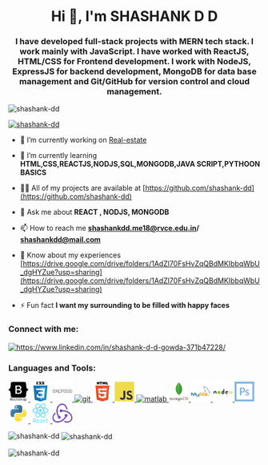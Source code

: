 <h1 align="center">Hi 👋, I'm SHASHANK D D</h1>
<h3 align="center">I have developed full-stack projects with MERN tech stack. I work mainly with JavaScript. I have worked with ReactJS, HTML/CSS for Frontend development. I work with NodeJS, ExpressJS for backend development, MongoDB for data base management and Git/GitHub for version control and cloud management.</h3>

<p align="left"> <img src="https://komarev.com/ghpvc/?username=shashank-dd&label=Profile%20views&color=0e75b6&style=flat" alt="shashank-dd" /> </p>

<p align="left"> <a href="https://github.com/ryo-ma/github-profile-trophy"><img src="https://github-profile-trophy.vercel.app/?username=shashank-dd" alt="shashank-dd" /></a> </p>

- 🔭 I’m currently working on [Real-estate](https://realestategroup18.onrender.com/)

- 🌱 I’m currently learning **HTML,CSS,REACTJS,NODJS,SQL,MONGODB,JAVA SCRIPT,PYTHOON BASICS**

- 👨‍💻 All of my projects are available at [https://github.com/shashank-dd](https://github.com/shashank-dd)

- 💬 Ask me about **REACT , NODJS, MONGODB**

- 📫 How to reach me **shashankdd.me18@rvce.edu.in/ shashankdd@mail.com**

- 📄 Know about my experiences [https://drive.google.com/drive/folders/1AdZl70FsHvZqQBdMKIbbqWbU_dgHYZue?usp=sharing](https://drive.google.com/drive/folders/1AdZl70FsHvZqQBdMKIbbqWbU_dgHYZue?usp=sharing)

- ⚡ Fun fact **I want my surrounding to be filled with happy faces**

<h3 align="left">Connect with me:</h3>
<p align="left">
<a href="https://linkedin.com/in/https://www.linkedin.com/in/shashank-d-d-gowda-371b47228/" target="blank"><img align="center" src="https://raw.githubusercontent.com/rahuldkjain/github-profile-readme-generator/master/src/images/icons/Social/linked-in-alt.svg" alt="https://www.linkedin.com/in/shashank-d-d-gowda-371b47228/" height="30" width="40" /></a>
</p>

<h3 align="left">Languages and Tools:</h3>
<p align="left"> <a href="https://getbootstrap.com" target="_blank" rel="noreferrer"> <img src="https://raw.githubusercontent.com/devicons/devicon/master/icons/bootstrap/bootstrap-plain-wordmark.svg" alt="bootstrap" width="40" height="40"/> </a> <a href="https://www.w3schools.com/css/" target="_blank" rel="noreferrer"> <img src="https://raw.githubusercontent.com/devicons/devicon/master/icons/css3/css3-original-wordmark.svg" alt="css3" width="40" height="40"/> </a> <a href="https://expressjs.com" target="_blank" rel="noreferrer"> <img src="https://raw.githubusercontent.com/devicons/devicon/master/icons/express/express-original-wordmark.svg" alt="express" width="40" height="40"/> </a> <a href="https://git-scm.com/" target="_blank" rel="noreferrer"> <img src="https://www.vectorlogo.zone/logos/git-scm/git-scm-icon.svg" alt="git" width="40" height="40"/> </a> <a href="https://www.w3.org/html/" target="_blank" rel="noreferrer"> <img src="https://raw.githubusercontent.com/devicons/devicon/master/icons/html5/html5-original-wordmark.svg" alt="html5" width="40" height="40"/> </a> <a href="https://developer.mozilla.org/en-US/docs/Web/JavaScript" target="_blank" rel="noreferrer"> <img src="https://raw.githubusercontent.com/devicons/devicon/master/icons/javascript/javascript-original.svg" alt="javascript" width="40" height="40"/> </a> <a href="https://www.mathworks.com/" target="_blank" rel="noreferrer"> <img src="https://upload.wikimedia.org/wikipedia/commons/2/21/Matlab_Logo.png" alt="matlab" width="40" height="40"/> </a> <a href="https://www.mongodb.com/" target="_blank" rel="noreferrer"> <img src="https://raw.githubusercontent.com/devicons/devicon/master/icons/mongodb/mongodb-original-wordmark.svg" alt="mongodb" width="40" height="40"/> </a> <a href="https://www.mysql.com/" target="_blank" rel="noreferrer"> <img src="https://raw.githubusercontent.com/devicons/devicon/master/icons/mysql/mysql-original-wordmark.svg" alt="mysql" width="40" height="40"/> </a> <a href="https://nodejs.org" target="_blank" rel="noreferrer"> <img src="https://raw.githubusercontent.com/devicons/devicon/master/icons/nodejs/nodejs-original-wordmark.svg" alt="nodejs" width="40" height="40"/> </a> <a href="https://www.photoshop.com/en" target="_blank" rel="noreferrer"> <img src="https://raw.githubusercontent.com/devicons/devicon/master/icons/photoshop/photoshop-line.svg" alt="photoshop" width="40" height="40"/> </a> <a href="https://www.python.org" target="_blank" rel="noreferrer"> <img src="https://raw.githubusercontent.com/devicons/devicon/master/icons/python/python-original.svg" alt="python" width="40" height="40"/> </a> <a href="https://reactjs.org/" target="_blank" rel="noreferrer"> <img src="https://raw.githubusercontent.com/devicons/devicon/master/icons/react/react-original-wordmark.svg" alt="react" width="40" height="40"/> </a> <a href="https://redux.js.org" target="_blank" rel="noreferrer"> <img src="https://raw.githubusercontent.com/devicons/devicon/master/icons/redux/redux-original.svg" alt="redux" width="40" height="40"/> </a> </p>

<p><img align="left" src="https://github-readme-stats.vercel.app/api/top-langs?username=shashank-dd&show_icons=true&locale=en&layout=compact" alt="shashank-dd" /></p>

<p>&nbsp;<img align="center" src="https://github-readme-stats.vercel.app/api?username=shashank-dd&show_icons=true&locale=en" alt="shashank-dd" /></p>

<p><img align="center" src="https://github-readme-streak-stats.herokuapp.com/?user=shashank-dd&" alt="shashank-dd" /></p>
